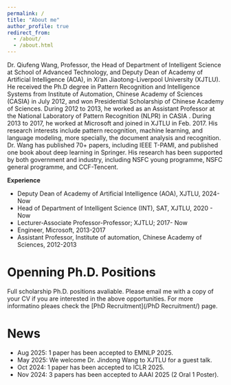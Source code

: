 ```yaml
---
permalink: /
title: "About me"
author_profile: true
redirect_from: 
  - /about/
  - /about.html
---
```


Dr. Qiufeng Wang, Professor, the Head of Department of Intelligent Science at School of Advanced Technology, and Deputy Dean of Academy of Artificial Intelligence (AOA), in Xi’an Jiaotong-Liverpool University (XJTLU). 
He received the Ph.D degree in Pattern Recognition and Intelligence Systems from Institute of Automation, Chinese Academy of Sciences (CASIA) in July 2012, and won Presidential Scholarship of Chinese Academy of Sciences.
During 2012 to 2013, he worked as an Assistant Professor at the National Laboratory of Pattern Recognition (NLPR) in CASIA . 
During 2013 to 2017, he worked at Microsoft and joined in XJTLU in Feb. 2017. 
His research interests include pattern recognition, machine learning, and language modeling, more specially, the document analysis and recognition. 
Dr. Wang has published 70+ papers, including IEEE T-PAMI, and published one book about deep learning in Springer. 
His research has been supported by both government and industry, including NSFC young programme, NSFC general programme, and CCF-Tencent.

**Experience**

* Deputy Dean of Academy of Artificial Intelligence (AOA), XJTLU, 2024-Now
* Head of Department of Intelligent Science (INT), SAT, XJTLU, 2020 - Now
* Lecturer-Associate Professor-Professor;  XJTLU; 2017- Now
* Engineer, Microsoft, 2013-2017
* Assistant Professor, Institute of automation, Chinese Academy of Sciences, 2012-2013


Openning Ph.D. Positions
=====
Full scholarship Ph.D. positions avaliable. Please email me with a copy of your CV if you are interested in the above opportunities. For more informatino pleaes check the [PhD Recruitment](/PhD Recruitment/) page.


News
======
* Aug 2025: 1 paper has been accepted to EMNLP 2025.
* May 2025: We welcome Dr. Jindong Wang to XJTLU for a guest talk.
* Oct 2024: 1 paper has been accepted to ICLR 2025.
* Nov 2024: 3 papers has been accepted to AAAI 2025 (2 Oral 1 Poster).
